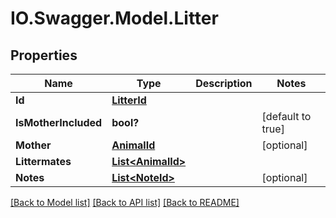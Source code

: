 # IO.Swagger.Model.Litter
## Properties

Name | Type | Description | Notes
------------ | ------------- | ------------- | -------------
**Id** | [**LitterId**](LitterId.md) |  | 
**IsMotherIncluded** | **bool?** |  | [default to true]
**Mother** | [**AnimalId**](AnimalId.md) |  | [optional] 
**Littermates** | [**List&lt;AnimalId&gt;**](AnimalId.md) |  | 
**Notes** | [**List&lt;NoteId&gt;**](NoteId.md) |  | [optional] 

[[Back to Model list]](../README.md#documentation-for-models) [[Back to API list]](../README.md#documentation-for-api-endpoints) [[Back to README]](../README.md)


